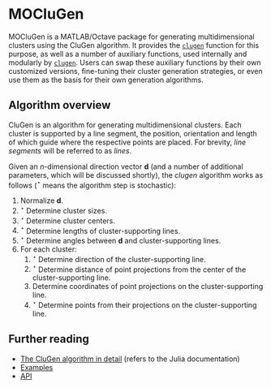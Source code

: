 # MOCluGen

MOCluGen is a MATLAB/Octave package for generating multidimensional clusters
using the CluGen algorithm. It provides the [`clugen`](api/clugen) function for
this purpose, as well as a number of auxiliary functions, used internally and
modularly by [`clugen`](api/clugen). Users can swap these auxiliary functions by
their own customized versions, fine-tuning their cluster generation strategies,
or even use them as the basis for their own generation algorithms.

## Algorithm overview

CluGen is an algorithm for generating multidimensional clusters. Each cluster is
supported by a line segment, the position, orientation and length of which guide
where the respective points are placed. For brevity, *line segments* will be
referred to as *lines*.

Given an $n$-dimensional direction vector $\mathbf{d}$ (and a number of
additional parameters, which will be discussed shortly), the _clugen_ algorithm
works as follows ($^\star$ means the algorithm step is stochastic):

1. Normalize $\mathbf{d}$.
2. $^\star$ Determine cluster sizes.
3. $^\star$ Determine cluster centers.
4. $^\star$ Determine lengths of cluster-supporting lines.
5. $^\star$ Determine angles between $\mathbf{d}$ and cluster-supporting lines.
6. For each cluster:
    1. $^\star$ Determine direction of the cluster-supporting line.
    2. $^\star$ Determine distance of point projections from the center of the
       cluster-supporting line.
    3. Determine coordinates of point projections on the cluster-supporting line.
    4. $^\star$ Determine points from their projections on the cluster-supporting
      line.

## Further reading

* [The CluGen algorithm in detail](https://clugen.github.io/CluGen.jl/theory/)
  (refers to the Julia documentation)
* [Examples](examples)
* [API](api)
